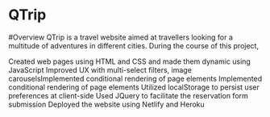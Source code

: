 # QTrip

#Overview
QTrip is a travel website aimed at travellers looking for a multitude of adventures in different cities. During the course of this project,

Created web pages using HTML and CSS and made them dynamic using JavaScript
Improved UX with multi-select filters, image carouselsImplemented conditional rendering of page elements
Implemented conditional rendering of page elements
Utilized localStorage to persist user preferences at client-side
Used JQuery to facilitate the reservation form submission
Deployed the website using Netlify and Heroku
